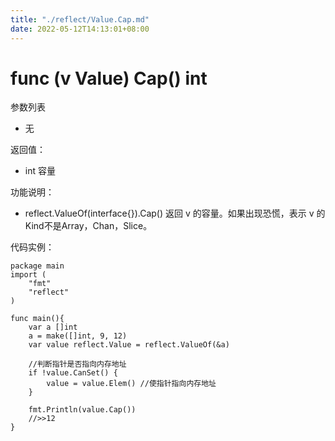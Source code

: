 ```yaml
---
title: "./reflect/Value.Cap.md"
date: 2022-05-12T14:13:01+08:00
---
```

# func (v Value) Cap() int

参数列表

- 无

返回值：

- int 容量

功能说明：

- reflect.ValueOf(interface{}).Cap() 返回 v 的容量。如果出现恐慌，表示 v 的Kind不是Array，Chan，Slice。

代码实例：
	
	package main
	import (
		"fmt"
		"reflect"
	)
	
	func main(){
		var a []int
		a = make([]int, 9, 12)
		var value reflect.Value = reflect.ValueOf(&a)
		
		//判断指针是否指向内存地址
		if !value.CanSet() {
			value = value.Elem() //使指针指向内存地址
		}
		
		fmt.Println(value.Cap())
		//>>12
	}
